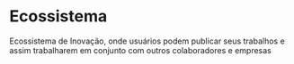 # Ecossistema
Ecossistema de Inovação, onde usuários podem publicar seus trabalhos e assim trabalharem em conjunto com outros colaboradores e empresas
